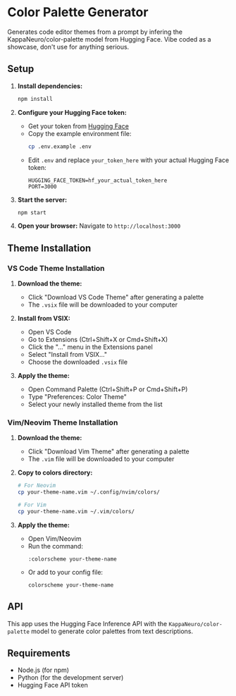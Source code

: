 # Color Palette Generator

Generates code editor themes from a prompt by infering the KappaNeuro/color-palette model from Hugging Face. Vibe coded as a showcase, don't use for anything serious.

## Setup

1. **Install dependencies:**
   ```bash
   npm install
   ```

2. **Configure your Hugging Face token:**
   - Get your token from [Hugging Face](https://huggingface.co/settings/tokens)
   - Copy the example environment file:
     ```bash
     cp .env.example .env
     ```
   - Edit `.env` and replace `your_token_here` with your actual Hugging Face token:
     ```
     HUGGING_FACE_TOKEN=hf_your_actual_token_here
     PORT=3000
     ```

3. **Start the server:**
   ```bash
   npm start
   ```

4. **Open your browser:**
   Navigate to `http://localhost:3000`

## Theme Installation

### VS Code Theme Installation

1. **Download the theme:**
   - Click "Download VS Code Theme" after generating a palette
   - The `.vsix` file will be downloaded to your computer

2. **Install from VSIX:**
   - Open VS Code
   - Go to Extensions (Ctrl+Shift+X or Cmd+Shift+X)
   - Click the "..." menu in the Extensions panel
   - Select "Install from VSIX..."
   - Choose the downloaded `.vsix` file

3. **Apply the theme:**
   - Open Command Palette (Ctrl+Shift+P or Cmd+Shift+P)
   - Type "Preferences: Color Theme"
   - Select your newly installed theme from the list

### Vim/Neovim Theme Installation

1. **Download the theme:**
   - Click "Download Vim Theme" after generating a palette
   - The `.vim` file will be downloaded to your computer

2. **Copy to colors directory:**
   ```bash
   # For Neovim
   cp your-theme-name.vim ~/.config/nvim/colors/
   
   # For Vim
   cp your-theme-name.vim ~/.vim/colors/
   ```

3. **Apply the theme:**
   - Open Vim/Neovim
   - Run the command:
     ```
     :colorscheme your-theme-name
     ```
   - Or add to your config file:
     ```
     colorscheme your-theme-name
     ```

## API

This app uses the Hugging Face Inference API with the `KappaNeuro/color-palette` model to generate color palettes from text descriptions.

## Requirements

- Node.js (for npm)
- Python (for the development server)
- Hugging Face API token
